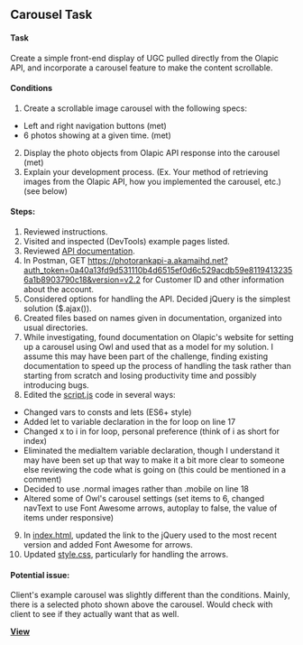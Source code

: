 ## Carousel Task

#### Task
Create a simple front-end display of UGC pulled directly from the Olapic API, and incorporate a carousel feature to make the content scrollable.

#### Conditions
1. Create a scrollable image carousel with the following specs:
- Left and right navigation buttons (met)
- 6 photos showing at a given time. (met)
2. Display the photo objects from Olapic API response into the carousel (met)
3. Explain your development process. (Ex. Your method of retrieving images from the Olapic API, how you implemented the carousel, etc.) (see below)

#### Steps: 
1. Reviewed instructions.
2. Visited and inspected (DevTools) example pages listed.
3. Reviewed [API documentation](http://www.photorank.me/api.html). 
4. In Postman, GET https://photorankapi-a.akamaihd.net?auth_token=0a40a13fd9d531110b4d6515ef0d6c529acdb59e81194132356a1b8903790c18&version=v2.2 for Customer ID and other information about the account.
5. Considered options for handling the API. Decided jQuery is the simplest solution ($.ajax()). 
6. Created files based on names given in documentation, organized into usual directories. 
7. While investigating, found documentation on Olapic's website for setting up a carousel using Owl and used that as a model for my solution. I assume this may have been part of the challenge, finding existing documentation to speed up the process of handling the task rather than starting from scratch and losing productivity time and possibly introducing bugs. 
8. Edited the [script.js](js/script.js) code in several ways: 
- Changed vars to consts and lets (ES6+ style)
- Added let to variable declaration in the for loop on line 17
- Changed x to i in for loop, personal preference (think of i as short for index)
- Eliminated the mediaItem variable declaration, though I understand it may have been set up that way to make it a bit more clear to someone else reviewing the code what is going on (this could be mentioned in a comment)
- Decided to use .normal images rather than .mobile on line 18 
- Altered some of Owl's carousel settings (set items to 6, changed navText to use Font Awesome arrows, autoplay to false, the value of items under responsive)
9. In [index.html](index.html), updated the link to the jQuery used to the most recent version and added Font Awesome for arrows.
10. Updated [style.css](css/style.css), particularly for handling the arrows. 

#### Potential issue: 
Client's example carousel was slightly different than the conditions. Mainly, there is a selected photo shown above the carousel. Would check with client to see if they actually want that as well. 

**[View](http://jasonspringer.me/other/olapic-carousel/)**
